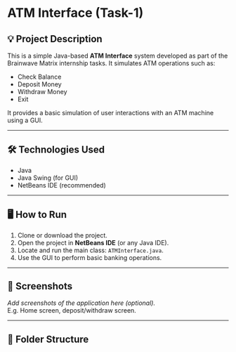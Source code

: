 # ATM Interface (Task-1)

## 💡 Project Description

This is a simple Java-based **ATM Interface** system developed as part of the Brainwave Matrix internship tasks. It simulates ATM operations such as:

- Check Balance
- Deposit Money
- Withdraw Money
- Exit

It provides a basic simulation of user interactions with an ATM machine using a GUI.

---

## 🛠️ Technologies Used

- Java
- Java Swing (for GUI)
- NetBeans IDE (recommended)

---

## 🖥️ How to Run

1. Clone or download the project.
2. Open the project in **NetBeans IDE** (or any Java IDE).
3. Locate and run the main class: `ATMInterface.java`.
4. Use the GUI to perform basic banking operations.

---

## 📸 Screenshots

_Add screenshots of the application here (optional)._  
E.g. Home screen, deposit/withdraw screen.

---

## 📂 Folder Structure

